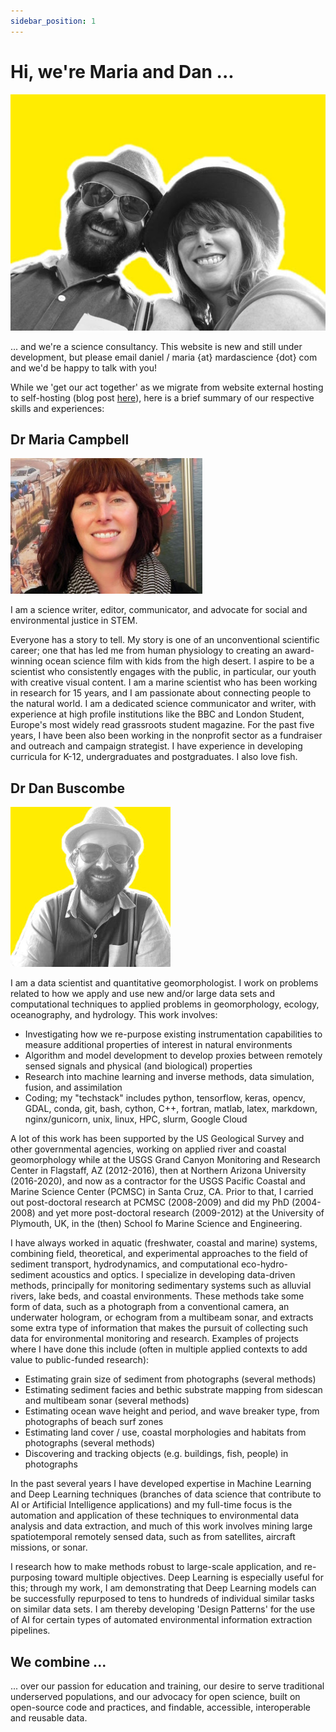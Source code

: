```yaml
---
sidebar_position: 1
---
```


# Hi, we're Maria and Dan ...

![](../static/img/2019-08-24.jpg)

... and we're a science consultancy. This website is new and still under development, but please email daniel / maria {at} mardascience {dot} com and we'd be happy to talk with you!

While we 'get our act together' as we migrate from website external hosting to self-hosting (blog post [here](../blog/this-website)), here is a brief summary of our respective skills and experiences:

## Dr Maria Campbell

![](../static/img/Maria_editorial_shot-small.jpg)

I am a science writer, editor, communicator, and advocate for social and environmental justice in STEM.

Everyone has a story to tell. My story is one of an unconventional scientific career; one that has led me from human physiology to creating an award-winning ocean science film with kids from the high desert. I aspire to be a scientist who consistently engages with the public, in particular, our youth with creative visual content.
I am a marine scientist who has been working in research for 15 years, and I am passionate about connecting people to the natural world. I am a dedicated science communicator and writer, with experience at high profile institutions like the BBC and London Student, Europe's most widely read grassroots student magazine. For the past five years, I have been also been working in the nonprofit sector as a fundraiser and outreach and campaign strategist. I have experience in developing curricula for K-12, undergraduates and postgraduates. I also love fish.

## Dr Dan Buscombe

![](../static/img/dan-yellow-small.jpg)

I am a data scientist and quantitative geomorphologist. I work on problems related to how we apply and use new and/or large data sets and computational techniques to applied problems in geomorphology, ecology, oceanography, and hydrology. This work involves:
* Investigating how we re-purpose existing instrumentation capabilities to measure additional properties of interest in natural environments
* Algorithm and model development to develop proxies between remotely sensed signals and physical (and biological) properties
* Research into machine learning and inverse methods, data simulation, fusion, and assimilation
* Coding; my "techstack" includes python, tensorflow, keras, opencv, GDAL, conda, git, bash, cython, C++, fortran, matlab, latex, markdown, nginx/gunicorn, unix, linux, HPC, slurm, Google Cloud

A lot of this work has been supported by the US Geological Survey and other governmental agencies, working on applied river and coastal geomorphology while at the USGS Grand Canyon Monitoring and Research Center in Flagstaff, AZ (2012-2016), then at Northern Arizona University (2016-2020), and now as a contractor for the USGS Pacific Coastal and Marine Science Center (PCMSC) in Santa Cruz, CA. Prior to that, I carried out post-doctoral research at PCMSC (2008-2009) and did my PhD (2004-2008) and yet more post-doctoral research (2009-2012) at the University of Plymouth, UK, in the (then) School fo Marine Science and Engineering.

I have always worked in aquatic (freshwater, coastal and marine) systems, combining field, theoretical, and experimental approaches to the field of sediment transport, hydrodynamics, and computational eco-hydro-sediment acoustics and optics. I specialize in developing data-driven methods, principally for monitoring sedimentary systems such as alluvial rivers, lake beds, and coastal environments. These methods take some form of data, such as a photograph from a conventional camera, an underwater hologram, or echogram from a multibeam sonar, and extracts some extra type of information that makes the pursuit of collecting such data for environmental monitoring and research. Examples of projects where I have done this include (often in multiple applied contexts to add value to public-funded research):

* Estimating grain size of sediment from photographs (several methods)
* Estimating sediment facies and bethic substrate mapping from sidescan and multibeam sonar (several methods)
* Estimating ocean wave height and period, and wave breaker type, from photographs of beach surf zones
* Estimating land cover / use, coastal morphologies and habitats from photographs (several methods)
* Discovering and tracking objects (e.g. buildings, fish, people) in photographs

<!-- This understanding is applied to developing systems for monitoring river and coastal water and sediment, in order to address problems in river and coastal engineering and management, including hazards (floods, storms, tsunami, and landslides), river and sedimentation engineering, dam and reservoir management, water resources and wastewater management, treatment of contaminated sediments, engineering problems in ports and harbors, river restoration, beach nourishment, dredging activities, and renewable hydro-power projects. -->

In the past several years I have developed expertise in Machine Learning and Deep Learning techniques (branches of data science that contribute to AI or Artificial Intelligence applications) and my full-time focus is the automation and application of these techniques to environmental data analysis and data extraction, and much of this work involves mining large spatiotemporal remotely sensed data, such as from satellites, aircraft missions, or sonar.

I research how to make methods robust to large-scale application, and re-purposing toward multiple objectives. Deep Learning is especially useful for this; through my work, I am demonstrating that Deep Learning models can be successfully repurposed to tens to hundreds of individual similar tasks on similar data sets. I am thereby developing 'Design Patterns' for the use of AI for certain types of automated environmental information extraction pipelines.


## We combine ...

... over our passion for education and training, our desire to serve traditional underserved populations, and our advocacy for open science, built on open-source code and practices, and findable, accessible, interoperable and reusable data.


<!-- Let's discover **Docusaurus in less than 5 minutes**.

## Getting Started

Get started by **creating a new site**.

Or **try Docusaurus immediately** with **[new.docusaurus.io](https://new.docusaurus.io)**.

## Generate a new site

Generate a new Docusaurus site using the **classic template**:

```shell
npx @docusaurus/init@latest init my-website classic
```

## Start your site

Run the development server:

```shell
cd my-website

npx docusaurus start
```

Your site starts at `http://localhost:3000`.

Open `docs/intro.md` and edit some lines: the site **reloads automatically** and display your changes. -->

